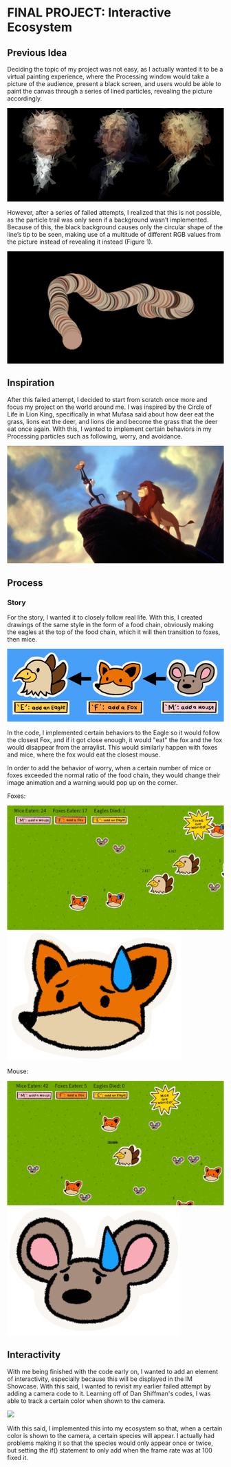 # FINAL PROJECT: Interactive Ecosystem

## Previous Idea
Deciding the topic of my project was not easy, as I actually wanted it to be a virtual painting experience, where the Processing window would take a picture of the audience, present a black screen, and users would be able to paint the canvas through a series of lined particles, revealing the picture accordingly.

![](images/virtualpainting.png)

However, after a series of failed attempts, I realized that this is not possible, as the particle trail was only seen if a background wasn’t implemented. Because of this, the black background causes only the circular shape of the line’s tip to be seen, making use of a multitude of different RGB values from the picture instead of revealing it instead (Figure 1).

![](images/failattempt.png)

## Inspiration
 After this failed attempt, I decided to start from scratch once more and focus my project on the world around me. I was inspired by the Circle of Life in Lion King, specifically in what Mufasa said about how deer eat the grass, lions eat the deer, and lions die and become the grass that the deer eat once again. With this, I wanted to implement certain behaviors in my Processing particles such as following, worry, and avoidance.

![](images/lionking.jpg)

## Process
### Story
For the story, I wanted it to closely follow real life. With this, I created drawings of the same style in the form of a food chain, obviously making the eagles at the top of the food chain, which it will then transition to foxes, then mice.

![](images/circleoflife.png)

In the code, I implemented certain behaviors to the Eagle so it would follow the closest Fox, and if it got close enough, it would "eat" the fox and the fox would disappear from the arraylist. This would similarly happen with foxes and mice, where the fox would eat the closest mouse.

In order to add the behavior of worry, when a certain number of mice or foxes exceeded the normal ratio of the food chain, they would change their image animation and a warning would pop up on the corner.

Foxes:

![](images/worriedfox.gif)
![](images/foxworried.png)


Mouse:

![](images/worriedmouse.gif)
![](images/mouseworried.png)


## Interactivity

With me being finished with the code early on, I wanted to add an element of interactivity, especially because this will be displayed in the IM Showcase. With this said, I wanted to revisit my earlier failed attempt by adding a camera code to it. Learning off of Dan Shiffman's codes, I was able to track a certain color when shown to the camera.

![](images/colortrack.gif)

With this said, I implemented this into my ecosystem so that, when a certain color is shown to the camera, a certain species will appear. I actually had problems making it so that the species would only appear once or twice, but setting the if() statement to only add when the frame rate was at 100 fixed it.
